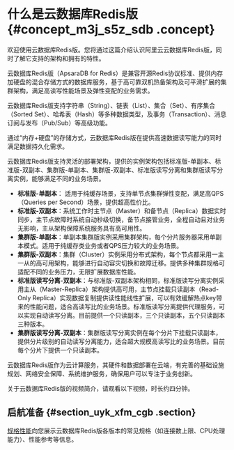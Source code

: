 # 什么是云数据库Redis版 {#concept_m3j_s5z_sdb .concept}

欢迎使用云数据库Redis版。您将通过这篇介绍认识阿里云云数据库Redis版，同时了解它支持的架构和拥有的特性。

云数据库Redis版（ApsaraDB for Redis）是兼容开源Redis协议标准、提供内存加硬盘的混合存储方式的数据库服务，基于高可靠双机热备架构及可平滑扩展的集群架构，满足高读写性能场景及弹性变配的业务需求。

云数据库Redis版支持字符串（String）、链表（List）、集合（Set）、有序集合（Sorted Set）、哈希表（Hash）等多种数据类型，及事务（Transaction）、消息订阅与发布（Pub/Sub）等高级功能。

通过“内存+硬盘”的存储方式，云数据库Redis版在提供高速数据读写能力的同时满足数据持久化需求。

云数据库Redis版支持灵活的部署架构，提供的实例架构包括标准版-单副本、标准版-双副本、集群版-单副本、集群版-双副本、标准版读写分离和集群版读写分离实例，能够满足不同的业务场景。

-   **标准版-单副本**： 适用于纯缓存场景，支持单节点集群弹性变配，满足高QPS（Queries per Second）场景，提供超高性价比。
-   **标准版-双副本**：系统工作时主节点（Master）和备节点（Replica）数据实时同步，主节点故障时系统自动秒级切换，备节点接管业务，全程自动且对业务无影响，主从架构保障系统服务具有高可用性。
-   **集群版-单副本**：单副本集群版实例采用集群架构，每个分片服务器采用单副本模式。适用于纯缓存类业务或者QPS压力较大的业务场景。
-   **集群版-双副本**：集群（Cluster）实例采用分布式架构，每个节点都采用一主一从的高可用架构，能够进行自动容灾切换和故障迁移。提供多种集群规格可适配不同的业务压力，无限扩展数据库性能。
-   **标准版读写分离-双副本**：与标准版-双副本架构相同，标准版读写分离实例采用主从（Master-Replica）架构提供高可用，主节点挂载只读副本（Read-Only Replica）实现数据复制提供读性能线性扩展，可以有效缓解热点key带来的性能问题，适合高读写比的业务场景。标准版读写分离提供代理服务，可以实现自动读写分离。目前提供一个只读副本，三个只读副本，五个只读副本三种版本。
-   **集群版读写分离-双副本**：集群版读写分离实例在每个分片下挂载只读副本，提供分片级别的自动读写分离能力，适合超大规模高读写比的业务场景。目前每个分片下提供一个只读副本。

云数据库Redis版作为云计算服务，其硬件和数据部署在云端，有完善的基础设施规划、网络安全保障、系统维护服务，确保用户可以专注于业务创新。

关于云数据库Redis版的视频简介，请观看以下视频，时长约四分钟。



## 启航准备 {#section_uyk_xfm_cgb .section}

[规格性能](cn.zh-CN/产品简介/规格性能.md#)向您展示云数据库Redis版各版本的常见规格（如连接数上限、CPU处理能力）、性能参考等信息。

